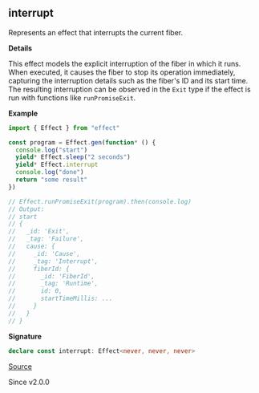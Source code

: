 ## interrupt

Represents an effect that interrupts the current fiber.

**Details**

This effect models the explicit interruption of the fiber in which it runs.
When executed, it causes the fiber to stop its operation immediately,
capturing the interruption details such as the fiber's ID and its start time.
The resulting interruption can be observed in the `Exit` type if the effect
is run with functions like `runPromiseExit`.

**Example**

```ts
import { Effect } from "effect"

const program = Effect.gen(function* () {
  console.log("start")
  yield* Effect.sleep("2 seconds")
  yield* Effect.interrupt
  console.log("done")
  return "some result"
})

// Effect.runPromiseExit(program).then(console.log)
// Output:
// start
// {
//   _id: 'Exit',
//   _tag: 'Failure',
//   cause: {
//     _id: 'Cause',
//     _tag: 'Interrupt',
//     fiberId: {
//       _id: 'FiberId',
//       _tag: 'Runtime',
//       id: 0,
//       startTimeMillis: ...
//     }
//   }
// }
```

**Signature**

```ts
declare const interrupt: Effect<never, never, never>
```

[Source](https://github.com/Effect-TS/effect/tree/main/packages/effect/src/Effect.ts#L4789)

Since v2.0.0